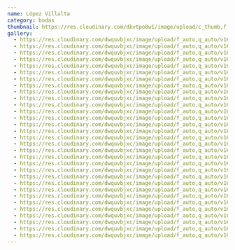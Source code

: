 ```yaml
---
name: López Villalta
category: bodas
thumbnail: https://res.cloudinary.com/dkvtpo8w1/image/upload/c_thumb,f_auto,g_center,h_500,q_auto,w_300/v1673928523/PadillaPortfolio/Boda/DSC07882.jpg
gallery:
  - https://res.cloudinary.com/dwquvbjxc/image/upload/f_auto,q_auto/v1677727539/DSC07688_nfw7gp.jpg
  - https://res.cloudinary.com/dwquvbjxc/image/upload/f_auto,q_auto/v1677727541/DSC07753_ipywt7.jpg
  - https://res.cloudinary.com/dwquvbjxc/image/upload/f_auto,q_auto/v1677727542/DSC07783_a1isg5.jpg
  - https://res.cloudinary.com/dwquvbjxc/image/upload/f_auto,q_auto/v1677727544/DSC07787_jj8apf.jpg
  - https://res.cloudinary.com/dwquvbjxc/image/upload/f_auto,q_auto/v1677727542/DSC07781_zuwmsd.jpg
  - https://res.cloudinary.com/dwquvbjxc/image/upload/f_auto,q_auto/v1677727542/DSC07762_cm4mfz.jpg
  - https://res.cloudinary.com/dwquvbjxc/image/upload/f_auto,q_auto/v1677727547/DSC07796_veh9i0.jpg
  - https://res.cloudinary.com/dwquvbjxc/image/upload/f_auto,q_auto/v1677727547/DSC07837_mg6w1m.jpg
  - https://res.cloudinary.com/dwquvbjxc/image/upload/f_auto,q_auto/v1677727550/DSC07846_c2q1dd.jpg
  - https://res.cloudinary.com/dwquvbjxc/image/upload/f_auto,q_auto/v1677727553/DSC07924_sdsivv.jpg
  - https://res.cloudinary.com/dwquvbjxc/image/upload/f_auto,q_auto/v1677727552/DSC07882_qy8que.jpg
  - https://res.cloudinary.com/dwquvbjxc/image/upload/f_auto,q_auto/v1677727550/DSC07861_nkjkrv.jpg
  - https://res.cloudinary.com/dwquvbjxc/image/upload/f_auto,q_auto/v1677727553/DSC07867_r9jjuw.jpg
  - https://res.cloudinary.com/dwquvbjxc/image/upload/f_auto,q_auto/v1677727554/DSC07942_otjuwg.jpg
  - https://res.cloudinary.com/dwquvbjxc/image/upload/f_auto,q_auto/v1677727555/DSC07904_vovmdr.jpg
  - https://res.cloudinary.com/dwquvbjxc/image/upload/f_auto,q_auto/v1677727533/DSC07021_ebtre0.jpg
  - https://res.cloudinary.com/dwquvbjxc/image/upload/f_auto,q_auto/v1677727531/DSC07018_qiujik.jpg
  - https://res.cloudinary.com/dwquvbjxc/image/upload/f_auto,q_auto/v1677727527/DSC06982_zxhohd.jpg
  - https://res.cloudinary.com/dwquvbjxc/image/upload/f_auto,q_auto/v1677727527/DSC07005_zlmj3d.jpg
  - https://res.cloudinary.com/dwquvbjxc/image/upload/f_auto,q_auto/v1677727526/DSC06997_wikubt.jpg
  - https://res.cloudinary.com/dwquvbjxc/image/upload/f_auto,q_auto/v1677727526/DSC06987_jxsrnq.jpg
  - https://res.cloudinary.com/dwquvbjxc/image/upload/f_auto,q_auto/v1677727520/DSC06801_jypkk2.jpg
  - https://res.cloudinary.com/dwquvbjxc/image/upload/f_auto,q_auto/v1677727519/DSC06835_ogvhta.jpg
  - https://res.cloudinary.com/dwquvbjxc/image/upload/f_auto,q_auto/v1677727515/DSC06894_eaiep8.jpg
  - https://res.cloudinary.com/dwquvbjxc/image/upload/f_auto,q_auto/v1677727511/DSC06819_q8omdy.jpg
  - https://res.cloudinary.com/dwquvbjxc/image/upload/f_auto,q_auto/v1677727511/DSC06825_wcavt8.jpg
  - https://res.cloudinary.com/dwquvbjxc/image/upload/f_auto,q_auto/v1677727510/DSC06817_cob5lc.jpg
  - https://res.cloudinary.com/dwquvbjxc/image/upload/f_auto,q_auto/v1677727502/DSC06813_vbrfhj.jpg
  - https://res.cloudinary.com/dwquvbjxc/image/upload/f_auto,q_auto/v1677727498/DSC06812_ky0wye.jpg
  - https://res.cloudinary.com/dwquvbjxc/image/upload/f_auto,q_auto/v1677727501/DSC06793_cvfzyk.jpg
  - https://res.cloudinary.com/dwquvbjxc/image/upload/f_auto,q_auto/v1677727498/DSC06791_ectssk.jpg
---
```

